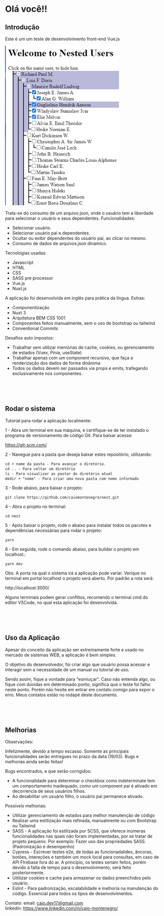 <h1> Olá você!! </h1>

<h2>Introdução</h2>

<p>Este é um um teste de desenvolvimento front-end Vue.js</p>
<img src="assets/img/capturar.png" alt="nest">

Trata-se do consumo de um arquivo.json, onde o usuário tem a liberdade
para selecionar o usuário e seus dependentes. Funcionalidades:

- Selecionar usuário.
- Selecionar usuário pai e dependentes.
- Ocultar ou exibir dependentes do usuário pai, ao clicar no mesmo.
- Consumo de dados de arquivos.json dinamico.

Tecnologias usadas:

- Javascript
- HTML
- CSS
- SASS pre processor
- Vue.js
- Nuxt.js

A aplicação foi desenvolvida em inglês para prática da língua. 
Extras:

- Componentização
- Nuxt 3 
- Arquitetura BEM CSS 1001
- Componentes feitos manualmente, sem o uso de bootstrap ou tailwind
- Conventional Commits

Desafios auto impostos:

- Trabalhar sem utilizar memórias de cache, cookies, ou gerenciamento de estados (Vuex, Pinia, useState)
- Trabalhar apenas com um component recursivo, que faça a renderização dos dados de forma
dinânima
- Todos os dados devem ser passados via props e emits, trafegando exclusivamente nos componentes.

</br></br></br>

<h2>Rodar o sistema</h2>

Tutorial para rodar a aplicação localmente:

1 - Abra um terminal em sua máquina, e certifique-se de ter instalado o 
programa de versionamento de código Git. Para baixar acesse:

https://git-scm.com/

2 - Navegue para a pasta que deseja baixar estes repositório, utilizando:

    cd + nome da pasta - Para avançar o diretório.
    cd .. - Para voltar um diretório
    ls - Para visualizar as pastar do diretório atual
    mkdir + "nome" - Para criar uma nova pasta com nome informado

3 - Rode abaixo, para baixar o projeto:

    git clone https://github.com/caiomontenegro/nest.git

4 - Abra o projeto no terminal:

    cd nest

5 - Após baixar o projeto, rode o abaixo para instalar todos os pacotes
e dependências necessárias para rodar o projeto:

    yarn 

6 - Em seguida, rode o comando abaixo, para buildar o projeto em localhost.:

    yarn dev

Obs: A porta na qual o sistema irá a aplicação pode variar. Verique no terminal
em portal localhost o projeto será aberto. Por padrão a rota será:

http://localhost:3000/

Alguns terminais podem gerar conflitos, recomendo o terminal cmd do editor 
VSCode, no qual esta aplicação foi desenvolvida.

</br></br></br>

<h2>Uso da Aplicação</h2>

Apesar do conceito da aplicação ser extremamente forte e usado no mercado de 
sistemas WEB, a aplicação é bem simples. 

O objetivo do desenvolvedor, foi criar algo que usuário possa acessar e interagir
sem a necessidade de um manual ou tutorial de uso. 

Sendo assim, fique a vontade para "esmiuçar". Caso não entenda algo, ou fique
com dúvidas em determinado ponto, significa que o teste foi falho neste ponto.
Porém não hesite em entrar em contato comigo para expor o erro. Meus contatos
estão no rodapé deste documento.


</br></br></br>

<h2>Melhorias</h2>

Observações:

Infelizmente, devido a tempo escasso. Somente as principais funcionalidades 
serão entregues no prazo da data (19/03). Bugs e melhorias ainda serão feitas!

Bugs encontrados, e que serão corrigidos:

- A funcionalidade para determinar o checkbox como indeterminate tem um comportamento
inadequado, como um component pai é ativado em decorrencia de seus usuários filhos.
- Ao desabilitar um usuário filho, o usuário pai permanece ativado.

Possíveis melhorias:

- Utilizar gerenciamento de estados para melhor manutenção de código
- Realizar uma estilização mais refinada, manualmente ou com Bootstrap ou Tailwind
- SASS - A aplicação foi estilizada por SCSS, que oferece inúmeras funcionalidades nas quais
não foram implementadas, por se tratar de projeto pequeno. Por exemplo:
Fazer uso das propriedades SASS.  (Padronização e desempenho)
- Cypress - Escrever testes e2e, de todas as funcionadalides, âncoras, botões, intereções
e também um mock local para consultas, em caso de API FIrebase fora do ar.
A princípio, os testes seriam feitos, porém devido a falta de tempo para o desenvolvimento, 
será feito posteriormente.
- Uitilizar cookies e cache para armazenar os dados preenchidos pelo usuário.
- Eslint - Para padronização, escalabilidade e melhoria na manutenção do código. Essencial
para todos os tipos de desenvolvimentos.


Contato:
email: caio.dev17@gmail.com </br>
linkedin: https://www.linkedin.com/in/caio-montenegro/
